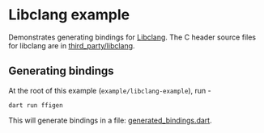 # Libclang example

Demonstrates generating bindings for [Libclang](https://clang.llvm.org/doxygen/group__CINDEX.html).
The C header source files for libclang are in [third_party/libclang](/third_party/libclang).

## Generating bindings
At the root of this example (`example/libclang-example`), run -
```
dart run ffigen
```
This will generate bindings in a file: [generated_bindings.dart](./generated_bindings.dart).
